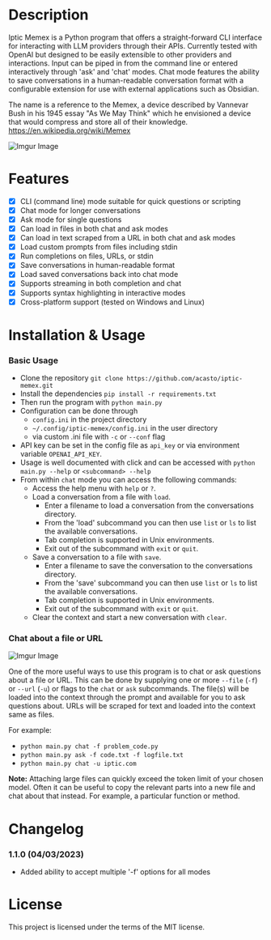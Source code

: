 # Description

Iptic Memex is a Python program that offers a straight-forward CLI interface for interacting with LLM providers through
their APIs. Currently tested with OpenAI but designed to be easily extensible to other providers and interactions. Input
can be piped in from the command line or entered interactively through 'ask' and 'chat' modes. Chat mode features the
ability to save conversations in a human-readable conversation format with a configurable extension for use with external
applications such as Obsidian.

The name is a reference to the Memex, a device described by Vannevar Bush in his 1945 essay "As We May Think" which he
envisioned a device that would compress and store all of their knowledge. https://en.wikipedia.org/wiki/Memex

![Imgur Image](https://i.imgur.com/XLJ4AuY.gif)

# Features

- [x] CLI (command line) mode suitable for quick questions or scripting
- [x] Chat mode for longer conversations
- [x] Ask mode for single questions 
- [x] Can load in files in both chat and ask modes
- [x] Can load in text scraped from a URL in both chat and ask modes
- [x] Load custom prompts from files including stdin
- [x] Run completions on files, URLs, or stdin
- [x] Save conversations in human-readable format
- [x] Load saved conversations back into chat mode
- [x] Supports streaming in both completion and chat
- [x] Supports syntax highlighting in interactive modes
- [x] Cross-platform support (tested on Windows and Linux)

# Installation & Usage

### Basic Usage

- Clone the repository
`git clone https://github.com/acasto/iptic-memex.git`
- Install the dependencies
`pip install -r requirements.txt`
- Then run the program with `python main.py`
- Configuration can be done through
  - `config.ini` in the project directory
  - `~/.config/iptic-memex/config.ini` in the user directory
  - via custom .ini file with `-c` or `--conf` flag
- API key can be set in the config file as `api_key` or via environment variable `OPENAI_API_KEY`.
- Usage is well documented with click and can be accessed with `python main.py --help` or `<subcommand> --help`
- From within `chat` mode you can access the following commands: 
  - Access the help menu with `help` or `?`.
  - Load a conversation from a file with `load`.
    - Enter a filename to load a conversation from the conversations directory.
    - From the 'load' subcommand you can then use `list` or `ls` to list the available conversations.
    - Tab completion is supported in Unix environments.
    - Exit out of the subcommand with `exit` or `quit`.
  - Save a conversation to a file with `save`.
    - Enter a filename to save the conversation to the conversations directory.
    - From the 'save' subcommand you can then use `list` or `ls` to list the available conversations.
    - Tab completion is supported in Unix environments.
    - Exit out of the subcommand with `exit` or `quit`.
  - Clear the context and start a new conversation with `clear`.

### Chat about a file or URL

![Imgur Image](https://i.imgur.com/XGxn7my.gif)

One of the more useful ways to use this program is to chat or ask questions about a file or URL. This can be done by 
supplying one or more `--file` (`-f`) or `--url` (`-u`) or flags to the `chat` or `ask` subcommands. The file(s) will 
be loaded into the context through the prompt and available for you to ask questions about. URLs will be scraped for 
text and loaded into the context same as files. 

For example:
- `python main.py chat -f problem_code.py`
- `python main.py ask -f code.txt -f logfile.txt`
- `python main.py chat -u iptic.com`

**Note:** Attaching large files can quickly exceed the token limit of your chosen model. Often it can be useful to copy the 
relevant parts into a new file and chat about that instead. For example, a particular function or method. 

# Changelog

### 1.1.0 (04/03/2023) 
- Added ability to accept multiple '-f' options for all modes

# License

This project is licensed under the terms of the MIT license. 

